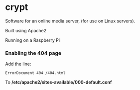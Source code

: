 # crypt
Software for an online media server,  (for use on Linux servers).

Built using Apache2

Running on a Raspberry Pi


### Enabling the 404 page
Add the line:
```
ErrorDocument 404 /404.html
```
To **/etc/apache2/sites-available/000-default.conf**
